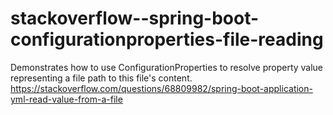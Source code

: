# stackoverflow--spring-boot-configurationproperties-file-reading
Demonstrates how to use ConfigurationProperties to resolve property value representing a file path to this file's content. https://stackoverflow.com/questions/68809982/spring-boot-application-yml-read-value-from-a-file
